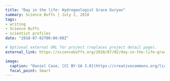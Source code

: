 ```yaml
---
title: "Day in the life: Hydrogeologist Grace Guryan"
summary: Science Buffs | July 2, 2018
tags:
- writing
- Science Buffs
- scientist profiles
date: "2018-07-02T00:00:00Z"

# Optional external URL for project (replaces project detail page).
external_link: https://sciencebuffs.org/2018/07/02/day-in-the-life-grace-guryan/

image:
  caption: "Daniel Case, [CC BY-SA 3.0](https://creativecommons.org/licenses/by-sa/3.0), via Wikimedia Commons"
  focal_point: Smart
---
```

